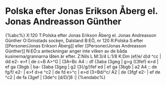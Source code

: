 # Polska efter Jonas Erikson Åberg el. Jonas Andreasson Günther

{%abc%}
X:120
T:Polska efter Jonas Erikson Åberg el. Jonas Andreasson Günther
O:Grinstads socken, Dalsland
B:EÖ, nr 120
R:Polska
S:efter [[Personer/Jonas Erikson Åberg]] eller [[Personer/Jonas Andreasson Günther]]
N:EÖ:s anteckningar anger inte vilken av de båda kusinerna/grannarna låten är efter.
Z:Nils L
M:3/4
L:1/8
K:Dm
(ef/e/ d)d ^cc | dd e2- e>f | de c=B A>^G | (3A=Bc A4 ::
df (3aba (3geg | g>g ((3fef) e>d | ef ga (3bgb | ba- (3aba (3geg |
g2 (3{/g/}fef ed | ef ga (3bgb | a2 A4 :: de fg/f/ e2- |
e>f d>e ^c2 | de fd e>^c | e>d (3=Bd/^c/ A2 | de (3fgf e2- |
ef de ^c2 | de fa (3gef | (3de^c [d/D/]8 :|
{%endabc%}

